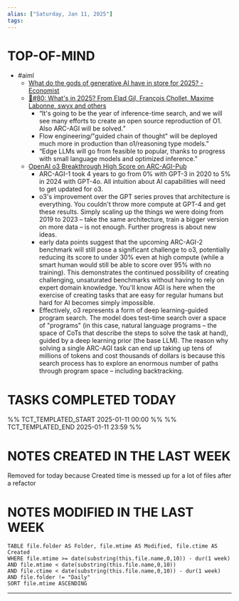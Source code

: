 ```yaml
---
alias: ["Saturday, Jan 11, 2025"]
tags: 
---
```

# TOP-OF-MIND
- #aiml 
	- [What do the gods of generative AI have in store for 2025? - Economist](https://read.readwise.io/new/read/01jh6r78hdkwbrygarrcdxdcfp) 
	- [🌁#80: What's in 2025? From Elad Gil, François Chollet, Maxime Labonne, swyx and others](https://www.turingpost.com/p/fod80?__readwiseLocation=)
		- “It's going to be the year of inference-time search, and we will see many efforts to create an open source reproduction of O1. Also ARC-AGI will be solved.”
		- Flow engineering/"guided chain of thought" will be deployed much more in production than o1/reasoning type models.” 
		- “Edge LLMs will go from feasible to popular, thanks to progress with small language models and optimized inference.”
	- [OpenAI o3 Breakthrough High Score on ARC-AGI-Pub](https://arcprize.org/blog/oai-o3-pub-breakthrough?__readwiseLocation=)
		- ARC-AGI-1 took 4 years to go from 0% with GPT-3 in 2020 to 5% in 2024 with GPT-4o. All intuition about AI capabilities will need to get updated for o3.
		- o3's improvement over the GPT series proves that architecture is everything. You couldn't throw more compute at GPT-4 and get these results. Simply scaling up the things we were doing from 2019 to 2023 – take the same architecture, train a bigger version on more data – is not enough. Further progress is about new ideas.
		- early data points suggest that the upcoming ARC-AGI-2 benchmark will still pose a significant challenge to o3, potentially reducing its score to under 30% even at high compute (while a smart human would still be able to score over 95% with no training). This demonstrates the continued possibility of creating challenging, unsaturated benchmarks without having to rely on expert domain knowledge. You'll know AGI is here when the exercise of creating tasks that are easy for regular humans but hard for AI becomes simply impossible.
		- Effectively, o3 represents a form of deep learning-guided program search. The model does test-time search over a space of "programs" (in this case, natural language programs – the space of CoTs that describe the steps to solve the task at hand), guided by a deep learning prior (the base LLM). The reason why solving a single ARC-AGI task can end up taking up tens of millions of tokens and cost thousands of dollars is because this search process has to explore an enormous number of paths through program space – including backtracking.



# TASKS COMPLETED TODAY
%% TCT_TEMPLATED_START 2025-01-11 00:00 %%
%% TCT_TEMPLATED_END 2025-01-11 23:59 %%


# NOTES CREATED IN THE LAST WEEK
Removed for today because Created time is messed up for a lot of files after a refactor

# NOTES MODIFIED IN THE LAST WEEK
``` dataview
TABLE file.folder AS Folder, file.mtime AS Modified, file.ctime AS Created
WHERE file.mtime >= date(substring(this.file.name,0,10)) - dur(1 week)
AND file.mtime < date(substring(this.file.name,0,10))
AND file.ctime < date(substring(this.file.name,0,10)) - dur(1 week)
AND file.folder != "Daily"
SORT file.mtime ASCENDING
```
---
